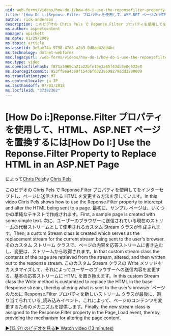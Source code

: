 ```yaml
---
uid: web-forms/videos/how-do-i/how-do-i-use-the-reponsefilter-property-to-replace-html-in-an-aspnet-page
title: '[How Do i:]Reponse.Filter プロパティを使用して、ASP.NET ページの HTML を置き換える |Microsoft Docs'
author: rick-anderson
description: このビデオの Chris Pels で Reponse.Filter プロパティを使用してをインターセプトし、ページに送信される HTML を変更する方法を示しています。 まず、w サンプル ページを作成しています.
ms.author: aspnetcontent
manager: wpickett
ms.date: 01/29/2009
ms.topic: article
ms.assetid: 3e5ae74a-9798-47d8-a2b3-0d8ad42dd4bc
ms.technology: dotnet-webforms
msc.legacyurl: /web-forms/videos/how-do-i/how-do-i-use-the-reponsefilter-property-to-replace-html-in-an-aspnet-page
msc.type: video
ms.openlocfilehash: f871a3969da21a22bfe10e3a85f43db3e0e522e8
ms.sourcegitcommit: 953ff9ea4369f154d6fd0239599279ddd3280009
ms.translationtype: MT
ms.contentlocale: ja-JP
ms.lasthandoff: 07/03/2018
ms.locfileid: "37382362"
---
```

<a name="how-do-i-use-the-reponsefilter-property-to-replace-html-in-an-aspnet-page"></a><span data-ttu-id="c795b-104">[How Do i:]Reponse.Filter プロパティを使用して、HTML、ASP.NET ページを置換するには</span><span class="sxs-lookup"><span data-stu-id="c795b-104">[How Do I:] Use the Reponse.Filter Property to Replace HTML in an ASP.NET Page</span></span>
====================
<span data-ttu-id="c795b-105">によって[Chris Pels](https://twitter.com/chrispels)</span><span class="sxs-lookup"><span data-stu-id="c795b-105">by [Chris Pels](https://twitter.com/chrispels)</span></span>

<span data-ttu-id="c795b-106">このビデオの Chris Pels で Reponse.Filter プロパティを使用してをインターセプトし、ページに送信される HTML を変更する方法を示しています。</span><span class="sxs-lookup"><span data-stu-id="c795b-106">In this video Chris Pels shows how to use the Reponse.Filter property to intercept and alter the HTML being sent to a page.</span></span> <span data-ttu-id="c795b-107">最初に、サンプル ページは、いくつかの単純なテキストで作成されます。</span><span class="sxs-lookup"><span data-stu-id="c795b-107">First, a sample page is created with some simple text.</span></span> <span data-ttu-id="c795b-108">次に、ユーザーのブラウザーに送信されている現在のストリームの代替ストリームとして使用されるカスタム Stream クラスが作成されます。</span><span class="sxs-lookup"><span data-stu-id="c795b-108">Then, a custom Stream class is created which serves as the replacement stream for the current stream being sent to the user's browser.</span></span> <span data-ttu-id="c795b-109">そのカスタム ストリーム クラスで、ページの内容を応答ストリームに書き込むし、変更は、ストリームから取得されます。</span><span class="sxs-lookup"><span data-stu-id="c795b-109">In that custom stream class the contents of the page are retrieved from the stream, altered, and then written out to the response stream.</span></span> <span data-ttu-id="c795b-110">このカスタム Stream クラスの Write メソッドをカスタマイズして、それによってユーザーのブラウザーへの送信内容を変更する、基本の応答ストリームに HTML を置き換えます。</span><span class="sxs-lookup"><span data-stu-id="c795b-110">In this custom Stream class the Write method is customized to replace the HTML in the base Response stream, thereby altering what is sent to the user's browser.</span></span> <span data-ttu-id="c795b-111">ページのために Response.Filter プロパティを新しいストリーム クラスが最後に、割り当てられている\_読み込みイベント、これによって、ページのコンテンツを変更するためのメカニズムを提供します。</span><span class="sxs-lookup"><span data-stu-id="c795b-111">Finally, the new stream class is assigned to the Response.Filter property in the Page\_Load event, thereby, providing the mechanism for altering the page content.</span></span>

[<span data-ttu-id="c795b-112">&#9654;(13 分) のビデオを見る</span><span class="sxs-lookup"><span data-stu-id="c795b-112">&#9654; Watch video (13 minutes)</span></span>](https://channel9.msdn.com/Blogs/ASP-NET-Site-Videos/how-do-i-use-the-reponsefilter-property-to-replace-html-in-an-aspnet-page)
